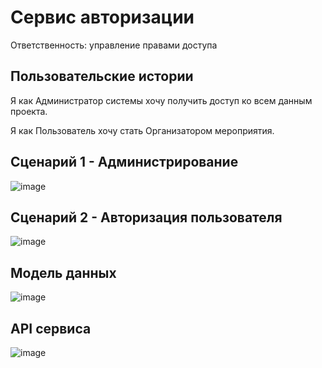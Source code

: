 # Сервис авторизации

Ответственность: управление правами доступа 

## Пользовательские истории

Я как Администратор системы хочу получить доступ ко всем данным проекта.

Я как Пользователь хочу стать Организатором мероприятия.

## Сценарий 1 - Администрирование
![image](https://user-images.githubusercontent.com/85519603/166494415-bb7ca6a0-beb8-4ecc-b882-7ef7e76aaa24.png)

## Сценарий 2 - Авторизация пользователя
![image](https://user-images.githubusercontent.com/85519603/166494497-b0bdaf2d-08b5-4f32-ae3c-8656d39903da.png)

## Модель данных
![image](https://user-images.githubusercontent.com/85519603/168802290-c5274c22-e183-41b3-aa04-bbc14d85fa3c.png)

## API сервиса
![image](https://user-images.githubusercontent.com/85519603/165559457-8e7f7828-19d1-452f-8560-d97498e57f32.png)

